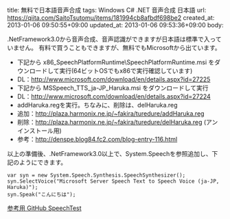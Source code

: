 title: 無料で日本語音声合成
tags: Windows C# .NET 音声合成 日本語
url: https://qiita.com/SaitoTsutomu/items/181994cb8afbdf698be2
created_at: 2013-01-06 09:50:55+09:00
updated_at: 2013-01-06 09:53:36+09:00
body:

.NetFramework3.0から音声合成、音声認識ができますが日本語は標準で入っていません。
有料で買うこともできますが、無料でもMicrosoftから出ています。

+ 下記から x86_SpeechPlatformRuntime\SpeechPlatformRuntime.msi をダウンロードして実行(64ビットOSでもx86で実行確認しています)
+  DL：http://www.microsoft.com/download/en/details.aspx?id=27225
+ 下記から MSSpeech_TTS_ja-JP_Haruka.msi をダウンロードして実行
+  DL：http://www.microsoft.com/download/en/details.aspx?id=27224
+ addHaruka.regを実行。ちなみに、削除は、delHaruka.reg
+  追加：http://plaza.harmonix.ne.jp/~fakira/turedure/addHaruka.reg
+  削除：http://plaza.harmonix.ne.jp/~fakira/turedure/delHaruka.reg (アンインストール用)
+  参考：http://denspe.blog84.fc2.com/blog-entry-116.html

以上の準備後、.NetFramework3.0以上で、System.Speechを参照追加し、下記のようにできます。

```c#:C#
var syn = new System.Speech.Synthesis.SpeechSynthesizer();
syn.SelectVoice("Microsoft Server Speech Text to Speech Voice (ja-JP, Haruka)");
syn.Speak("こんにちは");
```

[参考用 GitHub SpeechTest](https://github.com/Tsutomu-KKE/SpeechTest)
